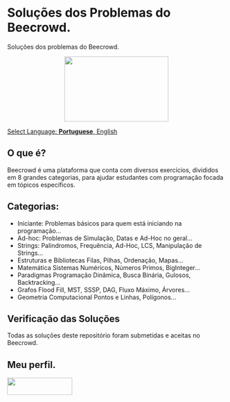 
# Soluções dos Problemas do Beecrowd.
Soluções dos problemas do Beecrowd.

<p align="center">
<a href="https://www.beecrowd.com.br/judge/en/profile/710583">
<img  width="240"  height="150"  src="https://resources.beecrowd.com.br/judge/img/5.0/logo-beecrowd.png?1635097036">
</p>

Select Language: **Portuguese**, [English](https://github.com/RafaelFN1230/BeeCrowd/blob/189987d8e770783400fdf23aee56894b09d431de/README.md)

## O que é?
Beecrowd é uma plataforma que conta com diversos exercícios, divididos em 8 grandes categorias, para ajudar estudantes com programação focada em tópicos específicos.

## Categorias:
- Iniciante: Problemas básicos para quem está iniciando na programação...
- Ad-hoc: Problemas de Simulação, Datas e Ad-Hoc no geral...
- Strings: Palindromos, Frequência, Ad-Hoc, LCS, Manipulação de Strings...
- Estruturas e Bibliotecas Filas, Pilhas, Ordenação, Mapas...
- Matemática Sistemas Numéricos, Números Primos, BigInteger...
- Paradigmas Programação Dinâmica, Busca Binária, Gulosos, Backtracking...
- Grafos Flood Fill, MST, SSSP, DAG, Fluxo Máximo, Árvores...
- Geometria Computacional Pontos e Linhas, Polígonos...

## Verificação das Soluções
Todas as soluções deste repositório foram submetidas e aceitas no Beecrowd.

## Meu perfil.
<a href="https://www.beecrowd.com.br/judge/en/profile/710583" target="_blank"><img src="https://camo.githubusercontent.com/38d44389f0e6e510bcd916cffb484df9026d4d374160c290f94d1d3db4efb3ca/68747470733a2f2f7777772e62656563726f77642e636f6d2e62722f686f6d652f77702d636f6e74656e742f75706c6f6164732f323032312f30382f62656563726f77645f5f726f786f486f72436c65616e2d736d616c6c2d504e472d312e706e67" target="_blank" height="40" width="150"></a>
